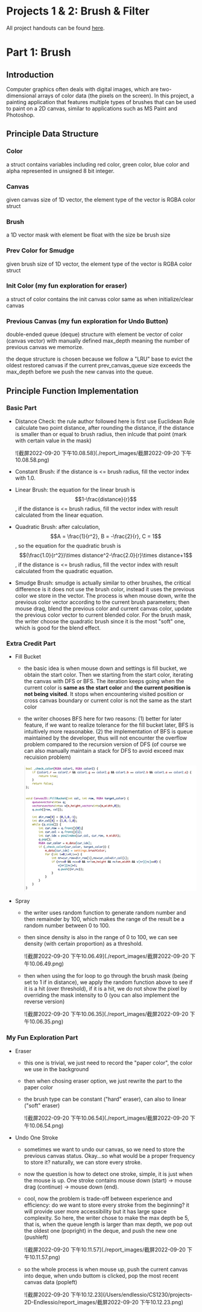 # Projects 1 & 2: Brush & Filter

All project handouts can be found [here](https://browncsci1230.github.io/projects).



# Part 1: Brush

## Introduction

Computer graphics often deals with digital images, which are two-dimensional arrays of color data (the pixels on the screen). In this project, a painting application that features multiple types of brushes that can be used to paint on a 2D canvas, similar to applications such as MS Paint and Photoshop.



## Principle Data Structure

### Color

a struct contains variables including red color, green color, blue color and alpha represented in unsigned 8 bit integer.

### Canvas

given canvas size of 1D vector, the element type of the vector is RGBA color struct

### Brush

a 1D vector mask with element be float with the size be brush size

### Prev Color for Smudge

given brush size of 1D vector, the element type of the vector is RGBA color struct

### Init Color (my fun exploration for eraser)

a struct of color contains the init canvas color same as when initialize/clear canvas

### Previous Canvas (my fun exploration for Undo Button)

double-ended queue (deque) structure with element be vector of color (canvas vector) with manually defined max_depth meaning the number of previous canvas we memorize.

the deque structure is chosen because we follow a "LRU" base to evict the oldest restored canvas if the current prev_canvas_queue size exceeds the max_depth before we push the new canvas into the queue.





## Principle Function Implementation

### Basic Part

- Distance Check: the rule author followed here is first use Euclidean Rule calculate two point distance, after rounding the distance, if the distance is smaller than or equal to brush radius, then inlcude that point (mark with certain value in the mask)

  ![截屏2022-09-20 下午10.08.58](./report_images/截屏2022-09-20 下午10.08.58.png)

- Constant Brush: if the distance is <= brush radius, fill the vector index with 1.0.

  

- Linear Brush: the equation for the linear brush is $$1-\frac{distance}{r}$$, if the distance is <= brush radius, fill the vector index with result calculated from the linear equation.

- Quadratic Brush: after calculation, $$A = \frac{1}{r^2}, B = -\frac{2}{r}, C = 1$$, so the equation for the quadratic brush is $$(\frac{1.0}{r^2})\times distance^2-\frac{2.0}{r}\times distance+1$$, if the distance is <= brush radius, fill the vector index with result calculated from the quadratic equation.

- Smudge Brush: smudge is actually similar to other brushes, the critical difference is it does not use the brush color, instead it uses the previous color we store in the vector. The process is when mouse down,  write the previous color vector according to the current brush parameters; then mouse drag, blend the previous color and current canvas color, update the previous color vector to current blended color. For the brush mask, the writer choose the quadratic brush since it is the most "soft" one, which is good for the blend effect.

### Extra Credit Part

- Fill Bucket

  - the basic idea is when mouse down and settings is fill bucket, we obtain the start color. Then we starting from the start color, iterating the canvas with DFS or BFS. The iteration keeps going when the current color is **same as the start color** and **the current position is not being visited**. It stops when encountering visited position or cross canvas boundary or current color is not the same as the start color

  - the writer chooses BFS here for two reasons: (1) better for later feature, if we want to realize tolerance for the fill bucket later, BFS is intuitively more reasonabke. (2) the implementation of BFS is queue maintained by the developer, thus will not encounter the overflow problem compared to the recursion version of DFS (of course we can also manually maintain a stack for DFS to avoid exceed max recuision problem)

    ![截屏2022-09-20 下午10.07.15](./report_images/fill_bucket.png)

- Spray

  - the writer uses random function to generate random number and then remainder by 100, which makes the range of the result be a random number between 0 to 100. 

  - then since density is also in the range of 0 to 100, we can see density (with certain proportion) as a threshold.

    ![截屏2022-09-20 下午10.06.49](./report_images/截屏2022-09-20 下午10.06.49.png)

  - then when using the for loop to go through the brush mask (being set to 1 if in distance), we apply the random function above to see if it is a hit (over threshold), if it is a hit, we do not show the pixel by overriding the mask intensity to 0 (you can also implement the reverse version)

    ![截屏2022-09-20 下午10.06.35](./report_images/截屏2022-09-20 下午10.06.35.png)

### My Fun Exploration Part

- Eraser

  - this one is trivial, we just need to record the "paper color", the color we use in the background

  - then when chosing eraser option, we just rewrite the part to the paper color

  - the brush type can be constant ("hard" eraser), can also to linear ("soft" eraser)

    ![截屏2022-09-20 下午10.06.54](./report_images/截屏2022-09-20 下午10.06.54.png)

- Undo One Stroke

  - sometimes we want to undo our canvas, so we need to store the previous canvas status. Okay...so what  would be a proper frequency to store it? naturally, we can store every stroke.

  - now the question is how to detect one stroke, simple, it is just when the mouse is up. One stroke contains mouse down (start) -> mouse drag (continue) -> mouse down (end).

  - cool, now the problem is trade-off between experience and efficiency: do we want to store every stroke from the beginning? it will provide user more accessibility but it has large space complexity. So here, the writer chose to make the max depth be 5, that is, when the queue length is larger than max depth, we pop out the oldest one (popright) in the deque, and push the new one (pushleft)

    ![截屏2022-09-20 下午10.11.57](./report_images/截屏2022-09-20 下午10.11.57.png)

  - so the whole process is when mouse up, push the current canvas into deque, when undo buttom is clicked, pop the most recent canvas data (popleft)

    ![截屏2022-09-20 下午10.12.23](/Users/endlessio/CS1230/projects-2D-Endlessio/report_images/截屏2022-09-20 下午10.12.23.png)



